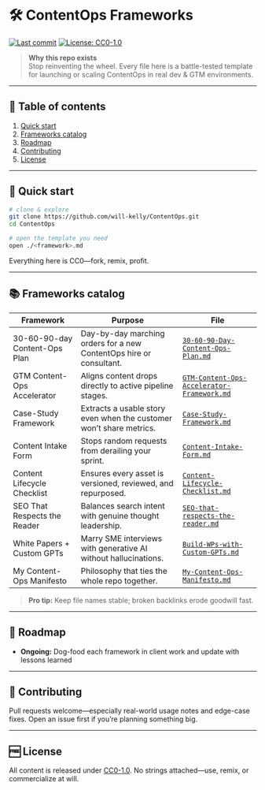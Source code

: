 # 🛠️ ContentOps Frameworks

[![Last commit](https://img.shields.io/github/last-commit/will-kelly/ContentOps?style=flat-square)](../../commits)
[![License: CC0-1.0](https://img.shields.io/badge/license-CC0_1.0-lightgrey.svg?style=flat-square)](LICENSE)

> **Why this repo exists**  
> Stop reinventing the wheel. Every file here is a battle-tested template for launching or scaling ContentOps in real dev & GTM environments.

---

## 📜 Table of contents
1. [Quick start](#quick-start)  
2. [Frameworks catalog](#frameworks-catalog)  
3. [Roadmap](#roadmap)  
4. [Contributing](#contributing)  
5. [License](#license)  

---

## 🚀 Quick start
```bash
# clone & explore
git clone https://github.com/will-kelly/ContentOps.git
cd ContentOps

# open the template you need
open ./<framework>.md
```
Everything here is CC0—fork, remix, profit.

---

## 📚 Frameworks catalog

| Framework | Purpose | File |
| --- | --- | --- |
| 30-60-90-day Content-Ops Plan | Day-by-day marching orders for a new ContentOps hire or consultant. | [`30-60-90-Day-Content-Ops-Plan.md`](30-60-90-Day-Content-Ops-Plan.md) |
| GTM Content-Ops Accelerator | Aligns content drops directly to active pipeline stages. | [`GTM-Content-Ops-Accelerator-Framework.md`](GTM-Content-Ops-Accelerator-Framework.md) |
| Case-Study Framework | Extracts a usable story even when the customer won’t share metrics. | [`Case-Study-Framework.md`](Case-Study-Framework.md) |
| Content Intake Form | Stops random requests from derailing your sprint. | [`Content-Intake-Form.md`](Content-Intake-Form.md) |
| Content Lifecycle Checklist | Ensures every asset is versioned, reviewed, and repurposed. | [`Content-Lifecycle-Checklist.md`](Content-Lifecycle-Checklist.md) |
| SEO That Respects the Reader | Balances search intent with genuine thought leadership. | [`SEO-that-respects-the-reader.md`](SEO-that-respects-the-reader.md) |
| White Papers + Custom GPTs | Marry SME interviews with generative AI without hallucinations. | [`Build-WPs-with-Custom-GPTs.md`](Build-WPs-with-Custom-GPTs.md) |
| My Content-Ops Manifesto | Philosophy that ties the whole repo together. | [`My-Content-Ops-Manifesto.md`](My-Content-Ops-Manifesto.md) |

> **Pro tip:** Keep file names stable; broken backlinks erode goodwill fast.

---

## 🔭 Roadmap
- **Ongoing:** Dog-food each framework in client work and update with lessons learned  

---

## 🤝 Contributing
Pull requests welcome—especially real-world usage notes and edge-case fixes. Open an issue first if you’re planning something big.

---

## 🆓 License
All content is released under [CC0-1.0](LICENSE). No strings attached—use, remix, or commercialize at will.
